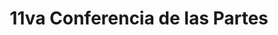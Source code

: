 ---
layout: compose
klass: compositionBlocks
title: 11va Conferencia de las Partes
description:   |
  Convención Interamericana para la Protección y Conservación de Tortugas Marinas, Manta - Ecuador,  
  15 al 20 de octubre de 2023
hasTextShadow: true
background: https://inaturalist-open-data.s3.amazonaws.com/photos/237489418/original.jpg
imageLicense: _Chelonia mydas_ [observada](https://www.inaturalist.org/observations/138910530){:target="_blank"} por scienceco_fn cerca de Manta.
parallax: true
height: 85vh
cta: # OPTIONAL list of buttons
- text: VENUE
  href: https://www.mantahosthotel.com/
  isPrimary: true # OPTIONAL
permalink: /cit-cop11

composition:
- type: heroImage
  #data: cit-cop11.home
- type: features
  data: cit-cop11.welcome
---